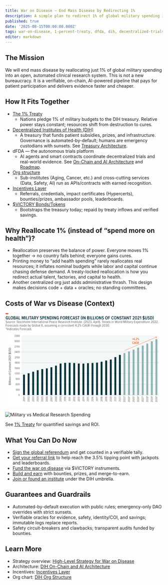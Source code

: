 ```yaml
---
title: War on Disease — End Mass Disease by Redirecting 1%
description: A simple plan to redirect 1% of global military spending into decentralized clinical trials (dFDA) funded by the Decentralized Institutes of Health (DIH), with referral rewards and $VICTORY instruments to mobilize the world.
published: true
date: '2025-08-15T00:00:00.000Z'
tags: war-on-disease, 1-percent-treaty, dfda, dih, decentralized-trials, incentives, victory-bonds
editor: markdown
---
```


## The Mission

We will end mass disease by reallocating just 1% of global military spending into an open, automated clinical research system. This is not a new bureaucracy. It is a verifiable, on-chain, AI-powered pipeline that pays for patient participation and delivers evidence faster and cheaper.

## How It Fits Together

- [The 1% Treaty](./1-percent-treaty/1-percent-treaty.md)
  - Nations pledge 1% of military budgets to the DIH treasury. Relative power stays constant; resources shift from destruction to cures.
- [Decentralized Institutes of Health (DIH)](./1-percent-treaty/decentralized-institutes-of-health.md)
  - A treasury that funds patient subsidies, prizes, and infrastructure. Governance is automated-by-default; humans are emergency custodians with sunsets. See [Treasury Architecture](../features/treasury/dih-treasury-architecture.md).
- dFDA — the autonomous trials platform
  - AI agents and smart contracts coordinate decentralized trials and real-world evidence. See [On-Chain and AI Architecture](../architecture/dih-onchain-architecture.md) and [Roadmap](./roadmap.md).
- [Org structure](./1-percent-treaty/dih-org-structure.md)
  - Sub-institutes (Aging, Cancer, etc.) and cross-cutting services (Data, Safety, AI) run as APIs/contracts with earned recognition.
- [Incentives Layer](./incentives-layer.md)
  - Referrals, credentials, impact certificates (Hypercerts), bounties/prizes, ambassador pools, leaderboards.
- [$VICTORY Bonds/Tokens](./1-percent-treaty/victory-bonds-tokenomics.md)
  - Bootstraps the treasury today; repaid by treaty inflows and verified savings.

## Why Reallocate 1% (instead of “spend more on health”)?

- Reallocation preserves the balance of power. Everyone moves 1% together → no country falls behind; everyone gains cures.
- Printing money to “add health spending” rarely reallocates real resources; it inflates nominal budgets while labor and capital continue chasing defense demand. A treaty-locked reallocation is how you redirect actual talent, factories, and capital to health.
- Another centralized org just adds administrative thrash. This design makes decisions code + data + oracles; no standing committees.

## Costs of War vs Disease (Context)

![Global Military Spending](./1-percent-treaty/global-military-spending-chart.png)

![Military vs Medical Research Spending](./1-percent-treaty/war-military-spending-vs-medical-research-bar-chart.svg)

See [1% Treaty](./1-percent-treaty/1-percent-treaty.md) for quantified savings and ROI.

## What You Can Do Now

- [Sign the global referendum](./referendum/global-referendum-implementation.md) and get counted in a verifiable tally.
- [Get your referral link](./referral-rewards-system.md) to help reach the 3.5% tipping point with jackpots and leaderboards.
- [Fund the war on disease](./1-percent-treaty/victory-bonds-tokenomics.md) via $VICTORY instruments.
- [Build and earn](./open-ecosystem-and-bounty-model.md) with bounties, prizes, and merge-to-earn.
- [Join or found an institute](./1-percent-treaty/institute-charter-template.md) under the DIH umbrella.

## Guarantees and Guardrails

- Automated-by-default execution with public rules; emergency-only DAO overrides with strict sunsets.
- Verifiable oracles for evidence, safety, identity/COI, and savings; immutable logs replace reports.
- Safety circuit-breakers and clawbacks; transparent audits funded by bounties.

## Learn More

- Strategy overview: [High-Level Strategy for War on Disease](./war-on-disease-strategy.md)
- Architecture: [DIH On-Chain and AI Architecture](../architecture/dih-onchain-architecture.md)
- Incentives: [Incentives Layer](./incentives-layer.md)
- Org chart: [DIH Org Structure](./1-percent-treaty/dih-org-structure.md)


